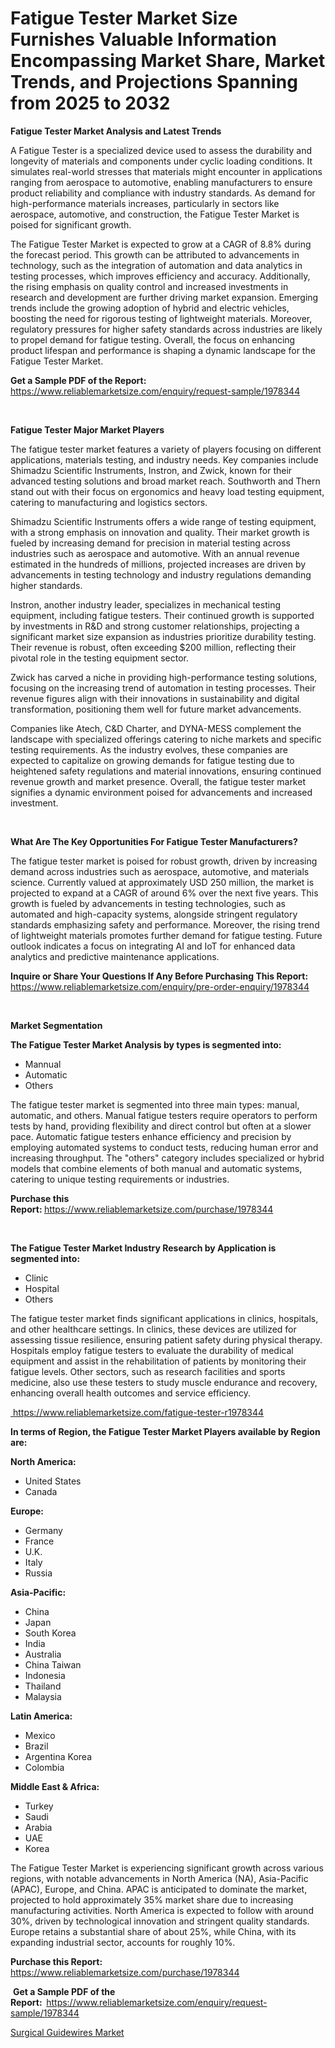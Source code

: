 <p><h1>Fatigue Tester Market Size Furnishes Valuable Information Encompassing Market Share, Market Trends, and Projections Spanning from 2025 to 2032</h1></p><p><strong>Fatigue Tester Market Analysis and Latest Trends</strong></p>
<p><p>A Fatigue Tester is a specialized device used to assess the durability and longevity of materials and components under cyclic loading conditions. It simulates real-world stresses that materials might encounter in applications ranging from aerospace to automotive, enabling manufacturers to ensure product reliability and compliance with industry standards. As demand for high-performance materials increases, particularly in sectors like aerospace, automotive, and construction, the Fatigue Tester Market is poised for significant growth.</p><p>The Fatigue Tester Market is expected to grow at a CAGR of 8.8% during the forecast period. This growth can be attributed to advancements in technology, such as the integration of automation and data analytics in testing processes, which improves efficiency and accuracy. Additionally, the rising emphasis on quality control and increased investments in research and development are further driving market expansion. Emerging trends include the growing adoption of hybrid and electric vehicles, boosting the need for rigorous testing of lightweight materials. Moreover, regulatory pressures for higher safety standards across industries are likely to propel demand for fatigue testing. Overall, the focus on enhancing product lifespan and performance is shaping a dynamic landscape for the Fatigue Tester Market.</p></p>
<p><strong>Get a Sample PDF of the Report:&nbsp;</strong> <a href="https://www.reliablemarketsize.com/enquiry/request-sample/1978344?utm_campaign=2533&utm_medium=2&utm_source=Github&utm_content=ia&utm_term=04032025&utm_id=fatigue-tester">https://www.reliablemarketsize.com/enquiry/request-sample/1978344</a></p>
<p>&nbsp;</p>
<p><strong>Fatigue Tester Major Market Players</strong></p>
<p><p>The fatigue tester market features a variety of players focusing on different applications, materials testing, and industry needs. Key companies include Shimadzu Scientific Instruments, Instron, and Zwick, known for their advanced testing solutions and broad market reach. Southworth and Thern stand out with their focus on ergonomics and heavy load testing equipment, catering to manufacturing and logistics sectors.</p><p>Shimadzu Scientific Instruments offers a wide range of testing equipment, with a strong emphasis on innovation and quality. Their market growth is fueled by increasing demand for precision in material testing across industries such as aerospace and automotive. With an annual revenue estimated in the hundreds of millions, projected increases are driven by advancements in testing technology and industry regulations demanding higher standards.</p><p>Instron, another industry leader, specializes in mechanical testing equipment, including fatigue testers. Their continued growth is supported by investments in R&D and strong customer relationships, projecting a significant market size expansion as industries prioritize durability testing. Their revenue is robust, often exceeding $200 million, reflecting their pivotal role in the testing equipment sector.</p><p>Zwick has carved a niche in providing high-performance testing solutions, focusing on the increasing trend of automation in testing processes. Their revenue figures align with their innovations in sustainability and digital transformation, positioning them well for future market advancements.</p><p>Companies like Atech, C&D Charter, and DYNA-MESS complement the landscape with specialized offerings catering to niche markets and specific testing requirements. As the industry evolves, these companies are expected to capitalize on growing demands for fatigue testing due to heightened safety regulations and material innovations, ensuring continued revenue growth and market presence. Overall, the fatigue tester market signifies a dynamic environment poised for advancements and increased investment.</p></p>
<p>&nbsp;</p>
<p><strong>What Are The Key Opportunities For Fatigue Tester Manufacturers?</strong></p>
<p><p>The fatigue tester market is poised for robust growth, driven by increasing demand across industries such as aerospace, automotive, and materials science. Currently valued at approximately USD 250 million, the market is projected to expand at a CAGR of around 6% over the next five years. This growth is fueled by advancements in testing technologies, such as automated and high-capacity systems, alongside stringent regulatory standards emphasizing safety and performance. Moreover, the rising trend of lightweight materials promotes further demand for fatigue testing. Future outlook indicates a focus on integrating AI and IoT for enhanced data analytics and predictive maintenance applications.</p></p>
<p><strong>Inquire or Share Your Questions If Any Before Purchasing This Report:</strong> <a href="https://www.reliablemarketsize.com/enquiry/pre-order-enquiry/1978344?utm_campaign=2533&utm_medium=2&utm_source=Github&utm_content=ia&utm_term=04032025&utm_id=fatigue-tester">https://www.reliablemarketsize.com/enquiry/pre-order-enquiry/1978344</a></p>
<p>&nbsp;</p>
<p><strong>Market Segmentation</strong></p>
<p><strong>The Fatigue Tester Market Analysis by types is segmented into:</strong></p>
<p><ul><li>Mannual</li><li>Automatic</li><li>Others</li></ul></p>
<p><p>The fatigue tester market is segmented into three main types: manual, automatic, and others. Manual fatigue testers require operators to perform tests by hand, providing flexibility and direct control but often at a slower pace. Automatic fatigue testers enhance efficiency and precision by employing automated systems to conduct tests, reducing human error and increasing throughput. The "others" category includes specialized or hybrid models that combine elements of both manual and automatic systems, catering to unique testing requirements or industries.</p></p>
<p><strong>Purchase this Report:&nbsp;</strong><a href="https://www.reliablemarketsize.com/purchase/1978344?utm_campaign=2533&utm_medium=2&utm_source=Github&utm_content=ia&utm_term=04032025&utm_id=fatigue-tester">https://www.reliablemarketsize.com/purchase/1978344</a></p>
<p>&nbsp;</p>
<p><strong>The Fatigue Tester Market Industry Research by Application is segmented into:</strong></p>
<p><ul><li>Clinic</li><li>Hospital</li><li>Others</li></ul></p>
<p><p>The fatigue tester market finds significant applications in clinics, hospitals, and other healthcare settings. In clinics, these devices are utilized for assessing tissue resilience, ensuring patient safety during physical therapy. Hospitals employ fatigue testers to evaluate the durability of medical equipment and assist in the rehabilitation of patients by monitoring their fatigue levels. Other sectors, such as research facilities and sports medicine, also use these testers to study muscle endurance and recovery, enhancing overall health outcomes and service efficiency.</p></p>
<p><a href="https://www.reliablemarketsize.com/fatigue-tester-r1978344?utm_campaign=2533&utm_medium=2&utm_source=Github&utm_content=ia&utm_term=04032025&utm_id=fatigue-tester">&nbsp;https://www.reliablemarketsize.com/fatigue-tester-r1978344</a></p>
<p><strong>In terms of Region, the Fatigue Tester Market Players available by Region are:</strong></p>
<p>
    <p> <strong> North America: </strong>
        <ul>
            <li>United States</li>
            <li>Canada</li>
        </ul>
        </p> 
    <p> <strong> Europe: </strong>
        <ul>
            <li>Germany</li>
            <li>France</li>
            <li>U.K.</li>
            <li>Italy</li>
            <li>Russia</li>
        </ul>
        </p> 
    <p> <strong> Asia-Pacific: </strong>
        <ul>
            <li>China</li>
            <li>Japan</li>
            <li>South Korea</li>
            <li>India</li>
            <li>Australia</li>
            <li>China Taiwan</li>
            <li>Indonesia</li>
            <li>Thailand</li>
            <li>Malaysia</li>
        </ul>
        </p> 
    <p> <strong> Latin America: </strong>
        <ul>
            <li>Mexico</li>
            <li>Brazil</li>
            <li>Argentina Korea</li>
            <li>Colombia</li>
        </ul>
        </p> 
    <p> <strong> Middle East & Africa: </strong>
        <ul>
            <li>Turkey</li>
            <li>Saudi</li>
            <li>Arabia</li>
            <li>UAE</li>
            <li>Korea</li>
        </ul>
    </p>
    </p>
<p><p>The Fatigue Tester Market is experiencing significant growth across various regions, with notable advancements in North America (NA), Asia-Pacific (APAC), Europe, and China. APAC is anticipated to dominate the market, projected to hold approximately 35% market share due to increasing manufacturing activities. North America is expected to follow with around 30%, driven by technological innovation and stringent quality standards. Europe retains a substantial share of about 25%, while China, with its expanding industrial sector, accounts for roughly 10%.</p></p>
<p><strong>Purchase this Report: </strong><a href="https://www.reliablemarketsize.com/purchase/1978344?utm_campaign=2533&utm_medium=2&utm_source=Github&utm_content=ia&utm_term=04032025&utm_id=fatigue-tester">https://www.reliablemarketsize.com/purchase/1978344</a></p>
<p>&nbsp;<strong>Get a Sample PDF of the Report:&nbsp;&nbsp;</strong><a href="https://www.reliablemarketsize.com/enquiry/request-sample/1978344?utm_campaign=2533&utm_medium=2&utm_source=Github&utm_content=ia&utm_term=04032025&utm_id=fatigue-tester">https://www.reliablemarketsize.com/enquiry/request-sample/1978344</a></p>
<p><strong></strong></p>
<p><p><a href="https://github.com/hillsmyung726/Market-Research-Report-List-1/blob/main/surgical-guidewires-market.md?utm_campaign=2533&utm_medium=2&utm_source=Github&utm_content=ia&utm_term=04032025&utm_id=fatigue-tester">Surgical Guidewires Market</a></p></p>